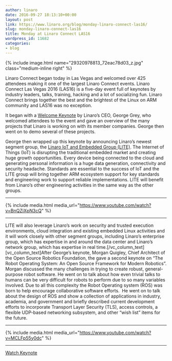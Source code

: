 ```yaml
---
author: linaro
date: 2016-09-27 18:13:10+00:00
layout: post
link: https://www.linaro.org/blog/monday-linaro-connect-las16/
slug: monday-linaro-connect-las16
title: Monday at Linaro Connect LAS16
wordpress_id: 11682
categories:
- blog
---
```

{% include image.html name="29320978813_72eac78d03_z.jpg" class="medium-inline right" %}

Linaro Connect began today in Las Vegas and welcomed over 425 attendees making it one of the largest Linaro Connect events. Linaro Connect Las Vegas 2016 (LAS16) is a five-day event full of keynotes by industry leaders, talks, training, hacking and a lot of socializing fun. Linaro Connect brings together the best and the brightest of the Linux on ARM community and LAS16 was no exception.

It began with a [Welcome Keynote](http://connect.linaro.org/resource/las16/las16-100k1/) by Linaro’s CEO, George Grey, who welcomed attendees to the event and gave an overview of the many projects that Linaro is working on with its member companies. George then went on to demo several of these projects.


George then wrapped up this keynote by announcing Linaro’s newest segment group, the [Linaro IoT and Embedded Group (LITE)](http://www.linaro.org/news/linaro-announces-lite-collaborative-software-engineering-internet-things-iot/). The Internet of Things (IoT) is disrupting the traditional embedded market and creating huge growth opportunities. Every device being connected to the cloud and generating personal information is a huge data generation, connectivity and security headache. Standards are essential to the success of IoT and the LITE group will bring together ARM ecosystem support for key standards and engineering work to support reliable implementations. LITE will benefit from Linaro’s other engineering activities in the same way as the other groups.

* * *

{% include media.html media_url="https://www.youtube.com/watch?v=BnQZiXpN3cQ" %}

* * *

LITE will also leverage Linaro’s work on security and trusted execution environments, cloud integration and existing embedded Linux activities and it will work closely with other segment groups, including Linaro’s enterprise group, which has expertise in and around the data center and Linaro’s network group, which has expertise in real time.[/vc_column_text][vc_column_text]After George’s keynote, Morgan Quigley, Chief Architect of the Open Source Robotics Foundation, the gave a second keynote on “The Robot Operating System: An Open Source Framework for Modern Robotics”. Morgan discussed the many challenges in trying to create robust, general-purpose robot software. He went on to talk about how even trivial talks to humans can be very difficult for robots to perform due to so many variables involved. Due to all this complexity the Robot Operating system (ROS) was born to help encourage collaborative software efforts.  He went on to talk about the design of ROS and show a collection of applications in industry, academia, and government and briefly described current development efforts to incorporate Transport Layer Security (TLS), access controls, a flexible UDP-based networking subsystem, and other “wish list” items for the future.

* * *

{% include media.html media_url="https://www.youtube.com/watch?v=MCLFp55y0dc" %}

* * *
[Watch Keynote](https://www.youtube.com/watch?v=MCLFp55y0dc)